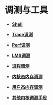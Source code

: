 # 调测与工具



- **[Shell](kernel-small-debug-shell.md)**

- **[Trace调测](kernel-small-debug-trace.md)**

- **[Perf调测](kernel-mini-memory-perf.md)**

- **[LMS调测](kernel-small-memory-lms.md)**

- **[进程调测](kernel-small-debug-process-cpu.md)**

- **[内核态内存调测](kernel-small-debug-memory.md)**

- **[用户态内存调测](kernel-small-debug-user.md)**

- **[其他内核调测手段](kernel-small-debug-other.md)**